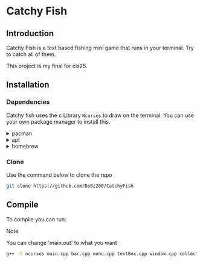 # Catchy Fish

## Introduction

Catchy Fish is a text based fishing mini game that runs in your terminal.
Try to catch all of them.

This project is my final for cis25.

## Installation

### Dependencies

Catchy fish uses the c Library `Ncurses` to draw on the terminal.
You can use your own package manager to install this.
<details><summary> pacman </summary>

```sh
pacman -S ncurses
```

</details>
<details><summary> apt </summary>

```sh
apt-get install libncurses5-dev libncursesw5-dev
```

</details>
<details><summary> homebrew </summary>

```sh
brew install ncurses
```

</details>

### Clone

Use the command below to clone the repo
```sh
git clone https://github.com/BoBz200/CatchyFish
```

## Compile

To compile you can run:

> [!NOTE]
> You can change 'main.out' to what you want

```sh
g++ -l ncurses main.cpp bar.cpp menu.cpp textBox.cpp window.cpp collection.cpp fish.cpp -o main.out
```
